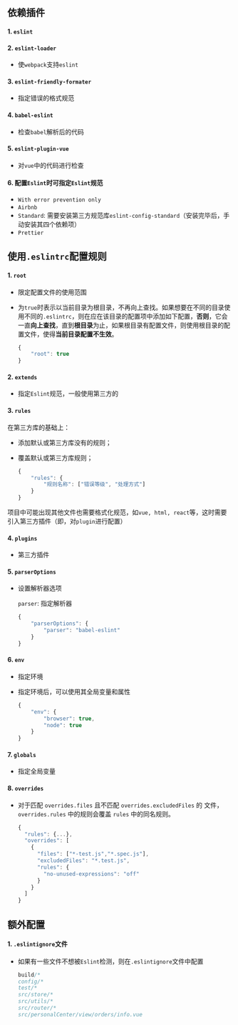 ## 依赖插件

#### 1. `eslint`

#### 2. `eslint-loader`

+ 使`webpack`支持`eslint`

#### 3. `eslint-friendly-formater`

+ 指定错误的格式规范

#### 4. `babel-eslint`

+ 检查`babel`解析后的代码

#### 5. `eslint-plugin-vue`

+ 对`vue`中的代码进行检查

#### 6.  配置`Eslint`时可指定`Eslint`规范

+ `With error prevention only`
+ `Airbnb`
+ `Standard`: 需要安装第三方规范库`eslint-config-standard`（安装完毕后，手动安装其四个依赖项）
+ `Prettier`

## 使用`.eslintrc`配置规则

#### 1. `root`

+ 限定配置文件的使用范围

+ 为`true`时表示以当前目录为根目录，不再向上查找。如果想要在不同的目录使用不同的`.eslintrc`，则在应在该目录的配置项中添加如下配置，**否则**，它会一直**向上查找**，直到**根目录**为止，如果根目录有配置文件，则使用根目录的配置文件，使得**当前目录配置不生效**。

  ```javascript
  {
      "root": true
  }
  ```

  

#### 2. `extends`

- 指定`Eslint`规范，一般使用第三方的

#### 3. `rules`

在第三方库的基础上：

- 添加默认或第三方库没有的规则；

- 覆盖默认或第三方库规则；

  ```javascript
  {
      "rules": {
          "规则名称": ["错误等级", "处理方式"]
      }
  }
  ```

  

项目中可能出现其他文件也需要格式化规范，如`vue, html, react`等，这时需要引入第三方插件（即，对`plugin`进行配置）

#### 4. `plugins`

+ 第三方插件

#### 5. `parserOptions`

+ 设置解析器选项

  `parser`: 指定解析器

  ```javascript
  {
      "parserOptions": {
          "parser": "babel-eslint"
      }
  }
  ```

  

#### 6. `env`

+ 指定环境

+ 指定环境后，可以使用其全局变量和属性

  ```javascript
  {
      "env": {
          "browser": true,
          "node": true
      }
  }
  ```

  

#### 7. `globals`

+ 指定全局变量

#### 8. `overrides`

+ 对于匹配 `overrides.files` 且不匹配 `overrides.excludedFiles` 的 文件，`overrides.rules` 中的规则会覆盖 `rules` 中的同名规则。

  ```javascript
  {
    "rules": {...},
    "overrides": [
      {
        "files": ["*-test.js","*.spec.js"],
        "excludedFiles": "*.test.js",
        "rules": {
          "no-unused-expressions": "off"
        }
      }
    ]
  }
  ```

  

## 额外配置

#### 1. `.eslintignore`文件

+ 如果有一些文件不想被`Eslint`检测，则在`.eslintignore`文件中配置

  ```javascript
  build/*
  config/*
  test/*
  src/store/*
  src/utils/*
  src/router/*
  src/personalCenter/view/orders/info.vue
  ```

  